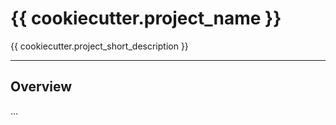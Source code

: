 # {{ cookiecutter.project_name }}

{{ cookiecutter.project_short_description }}

--------------

## Overview

...
